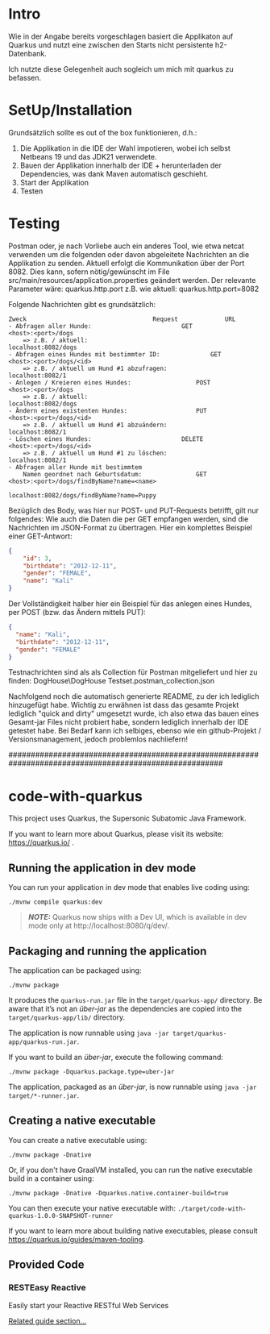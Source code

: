 # Intro
Wie in der Angabe bereits vorgeschlagen basiert die Applikaton auf Quarkus 
und nutzt eine zwischen den Starts nicht persistente h2-Datenbank.

Ich nutzte diese Gelegenheit auch sogleich um mich mit quarkus zu befassen.

# SetUp/Installation
Grundsätzlich sollte es out of the box funktionieren, d.h.:
1. Die Applikation in die IDE der Wahl impotieren, wobei ich selbst Netbeans 19 und das JDK21 verwendete.
2. Bauen der Applikation innerhalb der IDE + herunterladen der Dependencies, was dank Maven automatisch geschieht.
3. Start der Applikation
4. Testen

# Testing
Postman oder, je nach Vorliebe auch ein anderes Tool, wie etwa netcat verwenden um die folgenden oder davon abgeleitete Nachrichten an die Applikation zu senden.
Aktuell erfolgt die Kommunikation über der Port 8082.
Dies kann, sofern nötig/gewünscht im File src/main/resources/application.properties geändert werden.
Der relevante Parameter wäre:
quarkus.http.port
z.B. wie aktuell: quarkus.http.port=8082

Folgende Nachrichten gibt es grundsätzlich:

	Zweck									Request				URL
	- Abfragen aller Hunde: 						GET				<host>:<port>/dogs
		=> z.B. / aktuell: 										localhost:8082/dogs			
	- Abfragen eines Hundes mit bestimmter ID: 				GET				<host>:<port>/dogs/<id>
		=> z.B. / aktuell um Hund #1 abzufragen: 							localhost:8082/1
	- Anlegen / Kreieren eines Hundes: 					POST				<host>:<port>/dogs
		=> z.B. / aktuell: 										localhost:8082/dogs
	- Ändern eines existenten Hundes: 					PUT				<host>:<port>/dogs/<id>
		=> z.B. / aktuell um Hund #1 abzuändern: 							localhost:8082/1
	- Löschen eines Hundes:							DELETE				<host>:<port>/dogs/<id>
		=> z.B. / aktuell um Hund #1 zu löschen: 							localhost:8082/1
	- Abfragen aller Hunde mit bestimmtem 
		Namen geordnet nach Geburtsdatum:				GET 				<host>:<port>/dogs/findByName?name=<name>
														localhost:8082/dogs/findByName?name=Puppy

Bezüglich des Body, was hier nur POST- und PUT-Requests betrifft, gilt nur folgendes:
Wie auch die Daten die per GET empfangen werden, sind die Nachrichten im JSON-Format zu übertragen.
Hier ein komplettes Beispiel einer GET-Antwort:

```json
{
	"id": 3,
	"birthdate": "2012-12-11",
	"gender": "FEMALE",
	"name": "Kali"
}
```
 
Der Vollständigkeit halber hier ein Beispiel für das anlegen eines Hundes, per POST (bzw. das Ändern mittels PUT):
```json
{
  "name": "Kali",
  "birthdate": "2012-12-11",
  "gender": "FEMALE"
}
```
Testnachrichten sind als als Collection für Postman mitgeliefert und hier zu finden:
	DogHouse\DogHouse Testset.postman_collection.json


Nachfolgend noch die automatisch generierte README, zu der ich lediglich hinzugefügt habe.
Wichtig zu erwähnen ist dass das gesamte Projekt lediglich "quick and dirty" umgesetzt wurde,
ich also etwa das bauen eines Gesamt-jar Files nicht probiert habe, sondern lediglich innerhalb der IDE getestet habe.
Bei Bedarf kann ich selbiges, ebenso wie ein github-Projekt / Versionsmanagement, jedoch problemlos nachliefern!


########################################################################################################


# code-with-quarkus

This project uses Quarkus, the Supersonic Subatomic Java Framework.

If you want to learn more about Quarkus, please visit its website: https://quarkus.io/ .

## Running the application in dev mode

You can run your application in dev mode that enables live coding using:
```shell script
./mvnw compile quarkus:dev
```

> **_NOTE:_**  Quarkus now ships with a Dev UI, which is available in dev mode only at http://localhost:8080/q/dev/.

## Packaging and running the application

The application can be packaged using:
```shell script
./mvnw package
```
It produces the `quarkus-run.jar` file in the `target/quarkus-app/` directory.
Be aware that it’s not an _über-jar_ as the dependencies are copied into the `target/quarkus-app/lib/` directory.

The application is now runnable using `java -jar target/quarkus-app/quarkus-run.jar`.

If you want to build an _über-jar_, execute the following command:
```shell script
./mvnw package -Dquarkus.package.type=uber-jar
```

The application, packaged as an _über-jar_, is now runnable using `java -jar target/*-runner.jar`.

## Creating a native executable

You can create a native executable using: 
```shell script
./mvnw package -Dnative
```

Or, if you don't have GraalVM installed, you can run the native executable build in a container using: 
```shell script
./mvnw package -Dnative -Dquarkus.native.container-build=true
```

You can then execute your native executable with: `./target/code-with-quarkus-1.0.0-SNAPSHOT-runner`

If you want to learn more about building native executables, please consult https://quarkus.io/guides/maven-tooling.

## Provided Code

### RESTEasy Reactive

Easily start your Reactive RESTful Web Services

[Related guide section...](https://quarkus.io/guides/getting-started-reactive#reactive-jax-rs-resources)
